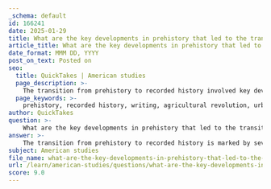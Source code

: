 ```yaml
---
_schema: default
id: 166241
date: 2025-01-29
title: What are the key developments in prehistory that led to the transition to recorded history?
article_title: What are the key developments in prehistory that led to the transition to recorded history?
date_format: MMM DD, YYYY
post_on_text: Posted on
seo:
  title: QuickTakes | American studies
  page_description: >-
    The transition from prehistory to recorded history involved key developments such as the invention of writing, agricultural advancements, urbanization, trade systems, religious documentation, and technological innovations that enabled societies to maintain records and evolve.
  page_keywords: >-
    prehistory, recorded history, writing, agricultural revolution, urbanization, trade, economic systems, religious practices, technology, Mesopotamia, cuneiform, Neolithic Revolution, cities, record-keeping, cultural exchange, advancements
author: QuickTakes
question: >-
    What are the key developments in prehistory that led to the transition to recorded history?
answer: >-
    The transition from prehistory to recorded history is marked by several key developments that fundamentally changed human societies. Here are the most significant factors that contributed to this transition:\n\n1. **Invention of Writing**: The most critical development was the invention of writing, which occurred around 3200 BCE in Mesopotamia with the creation of cuneiform script. This innovation allowed for the recording of information, transactions, and events, enabling societies to maintain records and communicate complex ideas. Writing facilitated the preservation of knowledge across generations, which is essential for the development of more complex societies.\n\n2. **Agricultural Revolution**: The shift from nomadic hunter-gatherer lifestyles to settled agricultural communities, known as the Neolithic Revolution, laid the groundwork for the establishment of permanent settlements. This transition allowed for population growth and the development of social structures, which eventually led to the formation of cities and states. The ability to produce surplus food enabled societies to support specialized roles, including scribes and administrators, who were essential for record-keeping.\n\n3. **Urbanization**: As agricultural practices improved, populations began to concentrate in urban centers. The rise of cities, such as Uruk and Babylon in Mesopotamia, created environments where trade, governance, and cultural exchange could flourish. Urbanization necessitated more sophisticated forms of administration and record-keeping, further driving the need for writing.\n\n4. **Trade and Economic Systems**: The development of trade networks and economic systems also played a crucial role in the transition to recorded history. As societies engaged in trade, they required methods to document transactions, agreements, and inventories. This need for record-keeping contributed to the evolution of writing systems and the establishment of early forms of accounting.\n\n5. **Religious and Cultural Practices**: The emergence of organized religions and complex belief systems often required the documentation of rituals, laws, and moral codes. Religious texts, such as the Epic of Gilgamesh, not only served spiritual purposes but also provided historical narratives that contributed to the understanding of early civilizations.\n\n6. **Technological Advancements**: Innovations in technology, such as the wheel and metallurgy, facilitated trade and communication. These advancements supported the growth of societies and their ability to manage resources effectively, which in turn required more sophisticated record-keeping practices.\n\nIn summary, the transition from prehistory to recorded history was driven by the invention of writing, the agricultural revolution, urbanization, the development of trade, religious practices, and technological advancements. These factors collectively enabled societies to document their histories, leading to the rich tapestry of recorded human experience that we study today.
subject: American studies
file_name: what-are-the-key-developments-in-prehistory-that-led-to-the-transition-to-recorded-history.md
url: /learn/american-studies/questions/what-are-the-key-developments-in-prehistory-that-led-to-the-transition-to-recorded-history
score: 9.0
---
```


&nbsp;